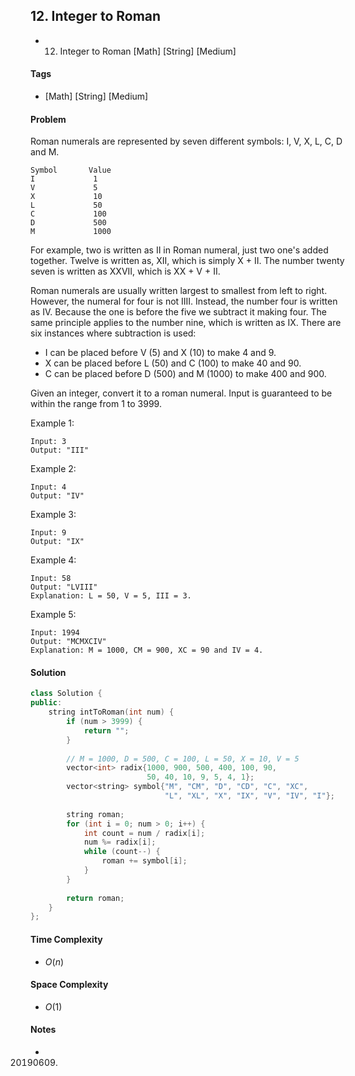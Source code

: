 ## 12. Integer to Roman
- 12. Integer to Roman [Math] [String] [Medium]

#### Tags
- [Math] [String] [Medium]

#### Problem
Roman numerals are represented by seven different symbols: I, V, X, L, C, D and M.

    Symbol       Value
    I             1
    V             5
    X             10
    L             50
    C             100
    D             500
    M             1000

For example, two is written as II in Roman numeral, just two one's added together. Twelve is written as, XII, which is simply X + II. The number twenty seven is written as XXVII, which is XX + V + II.

Roman numerals are usually written largest to smallest from left to right. However, the numeral for four is not IIII. Instead, the number four is written as IV. Because the one is before the five we subtract it making four. The same principle applies to the number nine, which is written as IX. There are six instances where subtraction is used:

- I can be placed before V (5) and X (10) to make 4 and 9. 
- X can be placed before L (50) and C (100) to make 40 and 90. 
- C can be placed before D (500) and M (1000) to make 400 and 900.

Given an integer, convert it to a roman numeral. Input is guaranteed to be within the range from 1 to 3999.

Example 1:

    Input: 3
    Output: "III"

Example 2:

    Input: 4
    Output: "IV"

Example 3:

    Input: 9
    Output: "IX"

Example 4:

    Input: 58
    Output: "LVIII"
    Explanation: L = 50, V = 5, III = 3.

Example 5:

    Input: 1994
    Output: "MCMXCIV"
    Explanation: M = 1000, CM = 900, XC = 90 and IV = 4.

#### Solution
``` C++
class Solution {
public:
    string intToRoman(int num) {
        if (num > 3999) {
            return "";
        }
        
        // M = 1000, D = 500, C = 100, L = 50, X = 10, V = 5
        vector<int> radix{1000, 900, 500, 400, 100, 90, 
                          50, 40, 10, 9, 5, 4, 1};
        vector<string> symbol{"M", "CM", "D", "CD", "C", "XC", 
                              "L", "XL", "X", "IX", "V", "IV", "I"};
        
        string roman;
        for (int i = 0; num > 0; i++) {
            int count = num / radix[i];
            num %= radix[i];
            while (count--) {
                roman += symbol[i];
            }
        }
        
        return roman;
    }
};
```

#### Time Complexity
- $O(n)$

#### Space Complexity
- $O(1)$

#### Notes
- 20190609.
